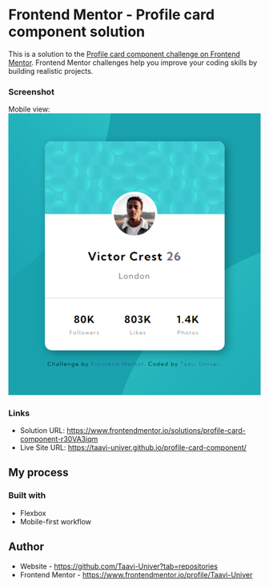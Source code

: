# Frontend Mentor - Profile card component solution

This is a solution to the [Profile card component challenge on Frontend Mentor](https://www.frontendmentor.io/challenges/profile-card-component-cfArpWshJ). 
Frontend Mentor challenges help you improve your coding skills by building realistic projects. 

### Screenshot

Mobile view:
![](./design/taavi-univer.github.io_profile-card-component_mobile.png)

### Links

- Solution URL: https://www.frontendmentor.io/solutions/profile-card-component-r30VA3iqm
- Live Site URL: https://taavi-univer.github.io/profile-card-component/

## My process

### Built with

- Flexbox
- Mobile-first workflow

## Author

- Website - https://github.com/Taavi-Univer?tab=repositories
- Frontend Mentor - https://www.frontendmentor.io/profile/Taavi-Univer
